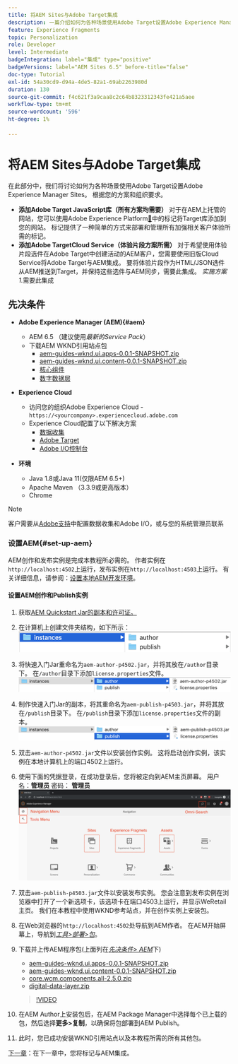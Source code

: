 ```yaml
---
title: 将AEM Sites与Adobe Target集成
description: 一篇介绍如何为各种场景使用Adobe Target设置Adobe Experience Manager的文章。
feature: Experience Fragments
topic: Personalization
role: Developer
level: Intermediate
badgeIntegration: label="集成" type="positive"
badgeVersions: label="AEM Sites 6.5" before-title="false"
doc-type: Tutorial
exl-id: 54a30cd9-d94a-4de5-82a1-69ab2263980d
duration: 130
source-git-commit: f4c621f3a9caa8c2c64b8323312343fe421a5aee
workflow-type: tm+mt
source-wordcount: '596'
ht-degree: 1%

---
```


# 将AEM Sites与Adobe Target集成

在此部分中，我们将讨论如何为各种场景使用Adobe Target设置Adobe Experience Manager Sites。 根据您的方案和组织要求。

* **添加Adobe Target JavaScript库（所有方案均需要）**
对于在AEM上托管的网站，您可以使用Adobe Experience Platform[&#128279;](https://experienceleague.adobe.com/docs/experience-platform/tags/home.html)中的标记将Target库添加到您的网站。 标记提供了一种简单的方式来部署和管理所有加强相关客户体验所需的标记。
* **添加Adobe TargetCloud Service（体验片段方案所需）**
对于希望使用体验片段选件在Adobe Target中创建活动的AEM客户，您需要使用旧版Cloud Service将Adobe Target与AEM集成。 要将体验片段作为HTML/JSON选件从AEM推送到Target，并保持这些选件与AEM同步，需要此集成。 *实施方案1.*&#x200B;需要此集成

## 先决条件

* **Adobe Experience Manager (AEM){#aem}**
   * AEM 6.5 （建议使用&#x200B;*最新的Service Pack*）
   * 下载AEM WKND引用站点包
      * [aem-guides-wknd.ui.apps-0.0.1-SNAPSHOT.zip](https://github.com/adobe/aem-guides-wknd/releases/download/archetype-18.1/aem-guides-wknd.ui.apps-0.0.1-SNAPSHOT.zip)
      * [aem-guides-wknd.ui.content-0.0.1-SNAPSHOT.zip](https://github.com/adobe/aem-guides-wknd/releases/download/archetype-18.1/aem-guides-wknd.ui.content-0.0.1-SNAPSHOT.zip)
      * [核心组件](https://github.com/adobe/aem-core-wcm-components/releases/download/core.wcm.components.reactor-2.5.0/core.wcm.components.all-2.5.0.zip)
      * [数字数据层](assets/implementation/digital-data-layer.zip)

* **Experience Cloud**
   * 访问您的组织Adobe Experience Cloud - `https://<yourcompany>.experiencecloud.adobe.com`
   * Experience Cloud配置了以下解决方案
      * [数据收集](https://experiencecloud.adobe.com)
      * [Adobe Target](https://experiencecloud.adobe.com)
      * [Adobe I/O控制台](https://console.adobe.io)

* **环境**
   * Java 1.8或Java 11(仅限AEM 6.5+)
   * Apache Maven （3.3.9或更高版本）
   * Chrome

>[!NOTE]
>
> 客户需要从[Adobe支持](https://helpx.adobe.com/cn/contact/enterprise-support.ec.html)中配置数据收集和Adobe I/O，或与您的系统管理员联系

### 设置AEM{#set-up-aem}

AEM创作和发布实例是完成本教程所必需的。 作者实例在`http://localhost:4502`上运行，发布实例在`http://localhost:4503`上运行。 有关详细信息，请参阅：[设置本地AEM开发环境](https://helpx.adobe.com/experience-manager/kt/platform-repository/using/local-aem-dev-environment-article-setup.html)。

#### 设置AEM创作和Publish实例

1. 获取[AEM Quickstart Jar的副本和许可证。](https://helpx.adobe.com/experience-manager/6-5/sites/deploying/using/deploy.html#GettingtheSoftware)
2. 在计算机上创建文件夹结构，如下所示：
   ![文件夹结构](assets/implementation/aem-setup-1.png)
3. 将快速入门Jar重命名为`aem-author-p4502.jar`，并将其放在`/author`目录下。 在`/author`目录下添加`license.properties`文件。
   ![AEM创作实例](assets/implementation/aem-setup-author.png)
4. 制作快速入门Jar的副本，将其重命名为`aem-publish-p4503.jar`，并将其放在`/publish`目录下。 在`/publish`目录下添加`license.properties`文件的副本。
   ![AEM Publish实例](assets/implementation/aem-setup-publish.png)
5. 双击`aem-author-p4502.jar`文件以安装创作实例。 这将启动创作实例，该实例在本地计算机上的端口4502上运行。
6. 使用下面的凭据登录，在成功登录后，您将被定向到AEM主页屏幕。
用户名：**管理员**
密码： **管理员**
   ![AEM Publish实例](assets/implementation/aem-author-home-page.png)
7. 双击`aem-publish-p4503.jar`文件以安装发布实例。 您会注意到发布实例在浏览器中打开了一个新选项卡，该选项卡在端口4503上运行，并显示WeRetail主页。 我们在本教程中使用WKND参考站点，并在创作实例上安装包。
8. 在Web浏览器的`http://localhost:4502`处导航到AEM作者。 在AEM开始屏幕上，导航到&#x200B;*[工具>部署>包](http://localhost:4502/crx/packmgr/index.jsp)*。
9. 下载并上传AEM程序包(上面列在&#x200B;*[先决条件> AEM](#aem)*&#x200B;下)
   * [aem-guides-wknd.ui.apps-0.0.1-SNAPSHOT.zip](https://github.com/adobe/aem-guides-wknd/releases/download/archetype-18.1/aem-guides-wknd.ui.apps-0.0.1-SNAPSHOT.zip)
   * [aem-guides-wknd.ui.content-0.0.1-SNAPSHOT.zip](https://github.com/adobe/aem-guides-wknd/releases/download/archetype-18.1/aem-guides-wknd.ui.content-0.0.1-SNAPSHOT.zip)
   * [core.wcm.components.all-2.5.0.zip](https://github.com/adobe/aem-core-wcm-components/releases/download/core.wcm.components.reactor-2.5.0/core.wcm.components.all-2.5.0.zip)
   * [digital-data-layer.zip](assets/implementation/digital-data-layer.zip)

   >[!VIDEO](https://video.tv.adobe.com/v/28377?quality=12&learn=on)
10. 在AEM Author上安装包后，在AEM Package Manager中选择每个已上载的包，然后选择&#x200B;**更多>复制**，以确保将包部署到AEM Publish。
11. 此时，您已成功安装WKND引用站点以及本教程所需的所有其他包。

[下一章](./using-launch-adobe-io.md)：在下一章中，您将标记与AEM集成。
